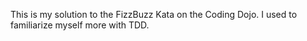 This is my solution to the FizzBuzz Kata on the Coding Dojo.  I used to familiarize myself more with TDD.
